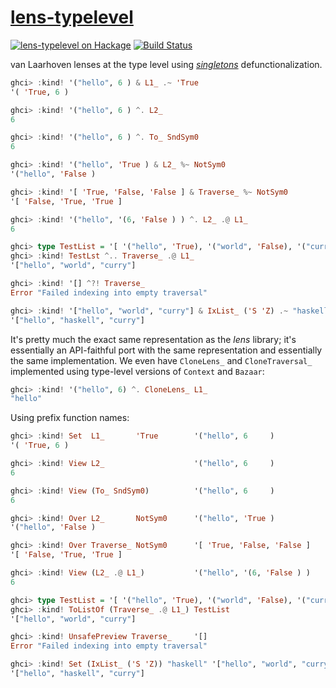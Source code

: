 # [lens-typelevel][]

[![lens-typelevel on Hackage](https://img.shields.io/hackage/v/lens-typelevel.svg?maxAge=86400)](https://hackage.haskell.org/package/lens-typelevel)
[![Build Status](https://travis-ci.org/mstksg/lens-typelevel.svg?branch=master)](https://travis-ci.org/mstksg/lens-typelevel)

van Laarhoven lenses at the type level using *[singletons][]* defunctionalization.

[lens-typelevel]: http://hackage.haskell.org/package/lens-typelevel
[singletons]: https://hackage.haskell.org/package/singletons

```haskell
ghci> :kind! '("hello", 6 ) & L1_ .~ 'True
'( 'True, 6 )

ghci> :kind! '("hello", 6 ) ^. L2_
6

ghci> :kind! '("hello", 6 ) ^. To_ SndSym0
6

ghci> :kind! '("hello", 'True ) & L2_ %~ NotSym0
'("hello", 'False )

ghci> :kind! '[ 'True, 'False, 'False ] & Traverse_ %~ NotSym0
'[ 'False, 'True, 'True ]

ghci> :kind! '("hello", '(6, 'False ) ) ^. L2_ .@ L1_
6

ghci> type TestList = '[ '("hello", 'True), '("world", 'False), '("curry", 'False)]
ghci> :kind! TestLst ^.. Traverse_ .@ L1_
'["hello", "world", "curry"]

ghci> :kind! '[] ^?! Traverse_
Error "Failed indexing into empty traversal"

ghci> :kind! '["hello", "world", "curry"] & IxList_ ('S 'Z) .~ "haskell"
'["hello", "haskell", "curry"]
```

It's pretty much the exact same representation as the *lens* library; it's
essentially an API-faithful port with the same representation and essentially
the same implementation.  We even have `CloneLens_` and `CloneTraversal_`
implemented using type-level versions of `Context` and `Bazaar`:

```haskell
ghci> :kind! '("hello", 6) ^. CloneLens_ L1_
"hello"
```

Using prefix function names:

```haskell
ghci> :kind! Set  L1_       'True        '("hello", 6     )
'( 'True, 6 )

ghci> :kind! View L2_                    '("hello", 6     )
6

ghci> :kind! View (To_ SndSym0)          '("hello", 6     )
6

ghci> :kind! Over L2_       NotSym0      '("hello", 'True )
'("hello", 'False )

ghci> :kind! Over Traverse_ NotSym0      '[ 'True, 'False, 'False ]
'[ 'False, 'True, 'True ]

ghci> :kind! View (L2_ .@ L1_)           '("hello", '(6, 'False ) )
6

ghci> type TestList = '[ '("hello", 'True), '("world", 'False), '("curry", 'False)]
ghci> :kind! ToListOf (Traverse_ .@ L1_) TestList
'["hello", "world", "curry"]

ghci> :kind! UnsafePreview Traverse_     '[]
Error "Failed indexing into empty traversal"

ghci> :kind! Set (IxList_ ('S 'Z)) "haskell" '["hello", "world", "curry"]
'["hello", "haskell", "curry"]
```

